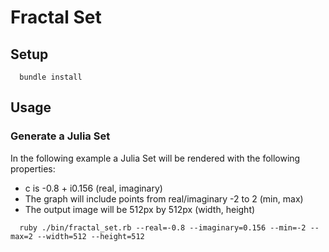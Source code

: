 # Fractal Set

## Setup 

```
  bundle install 
```

## Usage

### Generate a Julia Set

In the following example a Julia Set will be rendered with the following properties:

  * c is -0.8 + i0.156 (real, imaginary)
  * The graph will include points from real/imaginary -2 to 2 (min, max)
  * The output image will be 512px by 512px (width, height)

```
  ruby ./bin/fractal_set.rb --real=-0.8 --imaginary=0.156 --min=-2 --max=2 --width=512 --height=512 
```
